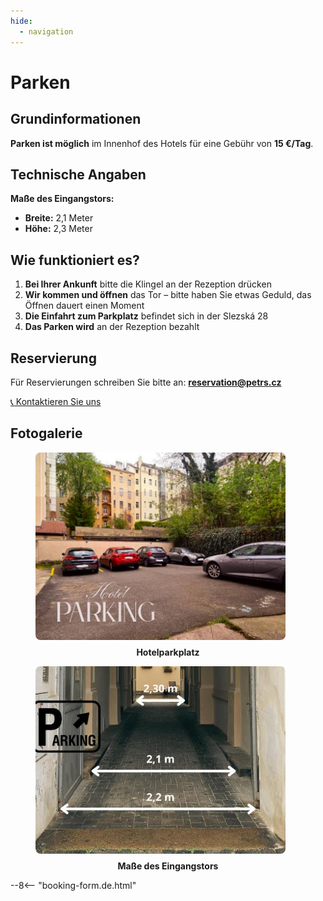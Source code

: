 ```yaml
---
hide:
  - navigation
---
```


# **Parken**

## **Grundinformationen**

**Parken ist möglich** im Innenhof des Hotels für eine Gebühr von **15 €/Tag**.

## **Technische Angaben**

**Maße des Eingangstors:**
- **Breite:** 2,1 Meter  
- **Höhe:** 2,3 Meter

## **Wie funktioniert es?**

1. **Bei Ihrer Ankunft** bitte die Klingel an der Rezeption drücken  
2. **Wir kommen und öffnen** das Tor – bitte haben Sie etwas Geduld, das Öffnen dauert einen Moment  
3. **Die Einfahrt zum Parkplatz** befindet sich in der Slezská 28  
4. **Das Parken wird** an der Rezeption bezahlt

## **Reservierung**

Für Reservierungen schreiben Sie bitte an: **reservation@petrs.cz**

[📞 Kontaktieren Sie uns](05.contact.md)

## **Fotogalerie**

<div class="gallery">
<figure>
  <img src="/assets/fotky-hotelu/parkovani.jpg" alt="Blick auf das Hotel" style="width: 400px; height: 300px; object-fit: cover; border-radius: 8px;">
  <figcaption style="text-align: center; margin-top: 8px; font-weight: bold;">Hotelparkplatz</figcaption>
</figure>

<figure>
  <img src="/assets/fotky-hotelu/rozmery-parkovaci-brany.jpg" alt="Maße des Tors" style="width: 400px; height: 300px; object-fit: cover; border-radius: 8px; object-position: bottom;">
  <figcaption style="text-align: center; margin-top: 8px; font-weight: bold;">Maße des Eingangstors</figcaption>
</figure>
</div>

--8<-- "booking-form.de.html"
